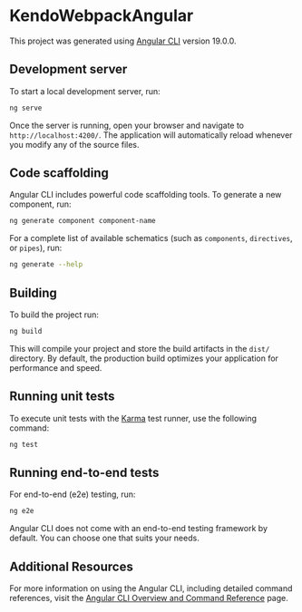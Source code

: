 # KendoWebpackAngular

This project was generated using [Angular CLI](https://github.com/angular/angular-cli) version 19.0.0.

## Development server

To start a local development server, run:

```bash
ng serve
```

Once the server is running, open your browser and navigate to `http://localhost:4200/`. The application will automatically reload whenever you modify any of the source files.

## Code scaffolding

Angular CLI includes powerful code scaffolding tools. To generate a new component, run:

```bash
ng generate component component-name
```

For a complete list of available schematics (such as `components`, `directives`, or `pipes`), run:

```bash
ng generate --help
```

## Building

To build the project run:

```bash
ng build
```

This will compile your project and store the build artifacts in the `dist/` directory. By default, the production build optimizes your application for performance and speed.

## Running unit tests

To execute unit tests with the [Karma](https://karma-runner.github.io) test runner, use the following command:

```bash
ng test
```

## Running end-to-end tests

For end-to-end (e2e) testing, run:

```bash
ng e2e
```

Angular CLI does not come with an end-to-end testing framework by default. You can choose one that suits your needs.

## Additional Resources

For more information on using the Angular CLI, including detailed command references, visit the [Angular CLI Overview and Command Reference](https://angular.dev/tools/cli) page.


<!--
Julia link

https://drive.google.com/drive/folders/10cywYN5Cme_7gicjI4JHS_R5v5ryhwl_

Google Search string URL
https://www.google.com/search?q=webpack+module+federation+rerender+infinite+refresh&safe=active&sca_esv=427fd9fc564ca397&ei=pHtPZ9uqAcq2wt0PkezwsQU&oq=webpack+module+federation+reren&gs_lp=Egxnd3Mtd2l6LXNlcnAiH3dlYnBhY2sgbW9kdWxlIGZlZGVyYXRpb24gcmVyZW4qAggBMgUQIRigATIFECEYoAEyBRAhGKABSLceUABY5g9wAHgAkAEAmAHEAaAB4QSqAQMzLjK4AQPIAQD4AQGYAgWgAu8EwgILEAAYgAQYkQIYigXCAgUQABiABMICBhAAGBYYHpgDAJIHAzEuNKAH7Rg&sclient=gws-wiz-serp



Voya - Careers

https://godirect.wd5.myworkdayjobs.com/voya_jobs?q=Angular&timeType=3225075c3159101293f54db00d8c1a78&locationRegionStateProvince=9b56fe16bdf74b2cbad8b644cdf6015a&locationRegionStateProvince=9819bf0148e54f89adb255aa7bead635&jobFamilyGroup=501d456ddb5410d2886ad131b5b65c27&workerSubType=ef5134ba96f81089169a6ecc45942c25
-->
